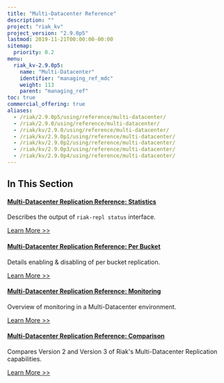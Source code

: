 ```yaml
---
title: "Multi-Datacenter Reference"
description: ""
project: "riak_kv"
project_version: "2.9.0p5"
lastmod: 2019-11-21T00:00:00-00:00
sitemap:
  priority: 0.2
menu:
  riak_kv-2.9.0p5:
    name: "Multi-Datacenter"
    identifier: "managing_ref_mdc"
    weight: 113
    parent: "managing_ref"
toc: true
commercial_offering: true
aliases:
  - /riak/2.9.0p5/using/reference/multi-datacenter/
  - /riak/2.9.0/using/reference/multi-datacenter/
  - /riak/kv/2.9.0/using/reference/multi-datacenter/
  - /riak/kv/2.9.0p1/using/reference/multi-datacenter/
  - /riak/kv/2.9.0p2/using/reference/multi-datacenter/
  - /riak/kv/2.9.0p3/using/reference/multi-datacenter/
  - /riak/kv/2.9.0p4/using/reference/multi-datacenter/
---
```


[ref mdc stats]: ./statistics
[ref mdc per bucket]: ./per-bucket-replication
[ref mdc monitor]: ./monitoring
[ref mdc comparison]: ./comparison

## In This Section

#### [Multi-Datacenter Replication Reference: Statistics][ref mdc stats]

Describes the output of `riak-repl status` interface.

[Learn More >>][ref mdc stats]

#### [Multi-Datacenter Replication Reference: Per Bucket][ref mdc per bucket]

Details enabling & disabling of per bucket replication.

[Learn More >>][ref mdc per bucket]

#### [Multi-Datacenter Replication Reference: Monitoring][ref mdc monitor]

Overview of monitoring in a Multi-Datacenter environment.

[Learn More >>][ref mdc monitor]

#### [Multi-Datacenter Replication Reference: Comparison][ref mdc comparison]

Compares Version 2 and Version 3 of Riak's Multi-Datacenter Replication capabilities.

[Learn More >>][ref mdc comparison]
